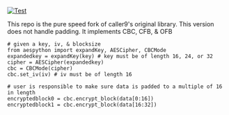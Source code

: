 [![Test](https://github.com/serprex/aespython/workflows/.github/workflows/test.yml/badge.svg)](https://github.com/serprex/aespython/actions?query=workflow%3A.github%2Fworkflows%2Ftest.yml)

This repo is the pure speed fork of caller9's original library. This version does not handle padding. It implements CBC, CFB, & OFB

	# given a key, iv, & blocksize
	from aespython import expandKey, AESCipher, CBCMode
	expandedkey = expandKey(key) # key must be of length 16, 24, or 32
	cipher = AESCipher(expandedkey)
	cbc = CBCMode(cipher)
	cbc.set_iv(iv) # iv must be of length 16

	# user is responsible to make sure data is padded to a multiple of 16 in length
	encryptedblock0 = cbc.encrypt_block(data[0:16])
	encryptedblock1 = cbc.encrypt_block(data[16:32])
